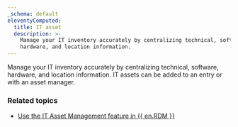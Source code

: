 ```yaml
---
_schema: default
eleventyComputed:
  title: IT asset
  description: >-
    Manage your IT inventory accurately by centralizing technical, software,
    hardware, and location information.
---
```

Manage your IT inventory accurately by centralizing technical, software, hardware, and location information. IT assets can be added to an entry or with an asset manager.

### Related topics

* [Use the IT Asset Management feature in {{ en.RDM }}](/rdm/kb/rdm-windows/how-to-articles/it-asset-management/)